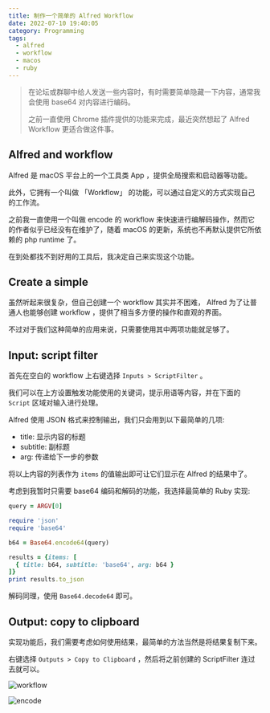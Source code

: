 ```yaml
---
title: 制作一个简单的 Alfred Workflow
date: 2022-07-10 19:40:05
category: Programming
tags:
  - alfred
  - workflow
  - macos
  - ruby
---
```



> 在论坛或群聊中给人发送一些内容时，有时需要简单隐藏一下内容，通常我会使用 base64 对内容进行编码。
>
> 之前一直使用 Chrome 插件提供的功能来完成，最近突然想起了 Alfred Workflow 更适合做这件事。

<!-- more -->

Alfred and workflow
-------------------

Alfred 是 macOS 平台上的一个工具类 App ，提供全局搜索和启动器等功能。

此外，它拥有一个叫做 「Workflow」 的功能，可以通过自定义的方式实现自己的工作流。

之前我一直使用一个叫做 encode 的 workflow 来快速进行编解码操作，然而它的作者似乎已经没有在维护了，随着 macOS 的更新，系统也不再默认提供它所依赖的 php runtime 了。

在到处都找不到好用的工具后，我决定自己来实现这个功能。

Create a simple
---------------

虽然听起来很复杂，但自己创建一个 workflow 其实并不困难， Alfred 为了让普通人也能够创建 workflow ，提供了相当多方便的操作和直观的界面。

不过对于我们这种简单的应用来说，只需要使用其中两项功能就足够了。

Input: script filter
--------------------

首先在空白的 workflow 上右键选择 `Inputs > ScriptFilter` 。

我们可以在上方设置触发功能使用的关键词，提示用语等内容，并在下面的 `Script` 区域对输入进行处理。

Alfred 使用 JSON 格式来控制输出，我们只会用到以下最简单的几项:

- title: 显示内容的标题
- subtitle: 副标题
- arg: 传递给下一步的参数

将以上内容的列表作为 `items` 的值输出即可让它们显示在 Alfred 的结果中了。

考虑到我暂时只需要 base64 编码和解码的功能，我选择最简单的 Ruby 实现:

```ruby
query = ARGV[0]

require 'json'
require 'base64'

b64 = Base64.encode64(query)

results = {items: [
  { title: b64, subtitle: 'base64', arg: b64 }
]}
print results.to_json
```

解码同理，使用 `Base64.decode64` 即可。

Output: copy to clipboard
-------------------------

实现功能后，我们需要考虑如何使用结果，最简单的方法当然是将结果复制下来。

右键选择 `Outputs > Copy to Clipboard` ，然后将之前创建的 ScriptFilter 连过去就可以。

![workflow](workflow.png)

![encode](encode.png)
